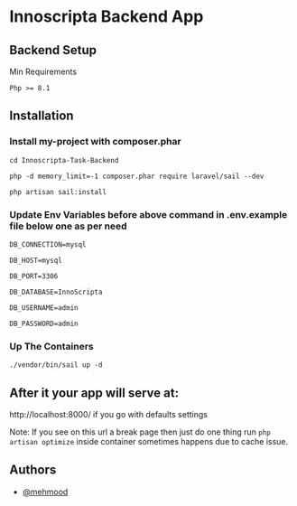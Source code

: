 
# Innoscripta Backend App

## Backend Setup

Min Requirements
 
`Php >= 8.1`

## Installation

### Install my-project with composer.phar

`cd Innoscripta-Task-Backend`

`php -d memory_limit=-1 composer.phar require laravel/sail --dev`


`php artisan sail:install `


### Update Env Variables before above command in .env.example file below one as per need

`DB_CONNECTION=mysql`

`DB_HOST=mysql`

`DB_PORT=3306`

`DB_DATABASE=InnoScripta`

`DB_USERNAME=admin`

`DB_PASSWORD=admin`

### Up The Containers
`./vendor/bin/sail up -d`

## After it your app will serve at: 
http://localhost:8000/ if you go with defaults settings

Note: If you see on this url a break page then just do one thing run `php artisan optimize` inside container sometimes happens due to cache issue.



## Authors

- [@mehmood](https://mehmoodshafiq205@gmail.com)

